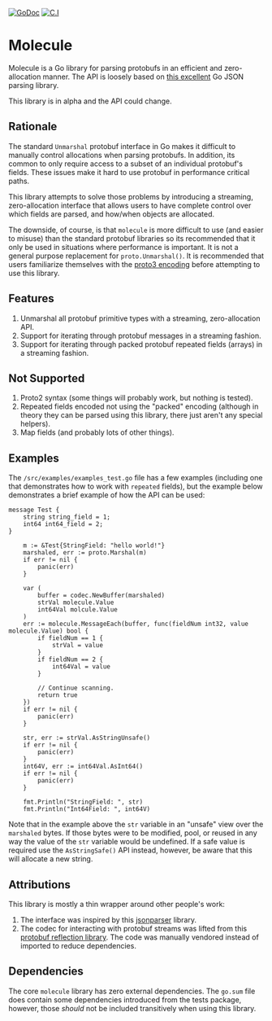 [![GoDoc](https://godoc.org/github.com/richardartoul/molecule?status.png)](https://godoc.org/github.com/richardartoul/molecule)
[![C.I](https://github.com/richardartoul/molecule/workflows/Go/badge.svg)](https://github.com/richardartoul/molecule/actions)

# Molecule

Molecule is a Go library for parsing protobufs in an efficient and zero-allocation manner. The API is loosely based on [this excellent](https://github.com/buger/jsonparser) Go JSON parsing library.

This library is in alpha and the API could change.

## Rationale

The standard `Unmarshal` protobuf interface in Go makes it difficult to manually control allocations when parsing protobufs. In addition, its common to only require access to a subset of an individual protobuf's fields. These issues make it hard to use protobuf in performance critical paths.

This library attempts to solve those problems by introducing a streaming, zero-allocation interface that allows users to have complete control over which fields are parsed, and how/when objects are allocated.

The downside, of course, is that `molecule` is more difficult to use (and easier to misuse) than the standard protobuf libraries so its recommended that it only be used in situations where performance is important. It is not a general purpose replacement for `proto.Unmarshal()`. It is recommended that users familiarize themselves with the [proto3 encoding](https://developers.google.com/protocol-buffers/docs/encoding) before attempting to use this library.

## Features

1. Unmarshal all protobuf primitive types with a streaming, zero-allocation API.
2. Support for iterating through protobuf messages in a streaming fashion.
3. Support for iterating through packed protobuf repeated fields (arrays) in a streaming fashion.

## Not Supported

1. Proto2 syntax (some things will probably work, but nothing is tested).
2. Repeated fields encoded not using the "packed" encoding (although in theory they can be parsed using this library, there just aren't any special helpers).
3. Map fields (and probably lots of other things).

## Examples

The `/src/examples/examples_test.go` file has a few examples (including one that demonstrates how to work with `repeated` fields), but the example below demonstrates a brief example of how the API can be used:

```proto3
message Test {
    string string_field = 1;
    int64 int64_field = 2;
}
```

```golang
    m := &Test{StringField: "hello world!"}
    marshaled, err := proto.Marshal(m)
    if err != nil {
        panic(err)
    }

    var (
        buffer = codec.NewBuffer(marshaled)
        strVal molecule.Value
        int64Val molcule.Value
    )
    err := molecule.MessageEach(buffer, func(fieldNum int32, value molecule.Value) bool {
        if fieldNum == 1 {
            strVal = value
        }
        if fieldNum == 2 {
            int64Val = value
        }

        // Continue scanning.
        return true
    })
    if err != nil {
        panic(err)
    }

    str, err := strVal.AsStringUnsafe()
    if err != nil {
        panic(err)
    }
    int64V, err := int64Val.AsInt64()
    if err != nil {
        panic(err)
    }

    fmt.Println("StringField: ", str)
    fmt.Println("Int64Field: ", int64V)
```

Note that in the example above the `str` variable in an "unsafe" view over the `marshaled` bytes. If those bytes were to be modified, pool, or reused in any way the value of the `str` variable would be undefined. If a safe value is required use the `AsStringSafe()` API instead, however, be aware that this will allocate a new string.

## Attributions

This library is mostly a thin wrapper around other people's work:

1. The interface was inspired by this [jsonparser](https://github.com/buger/jsonparser) library.
2. The codec for interacting with protobuf streams was lifted from this [protobuf reflection library](https://github.com/jhump/protoreflect). The code was manually vendored instead of imported to reduce dependencies.

## Dependencies
The core `molecule` library has zero external dependencies. The `go.sum` file does contain some dependencies introduced from the tests package, however,
those *should* not be included transitively when using this library.
